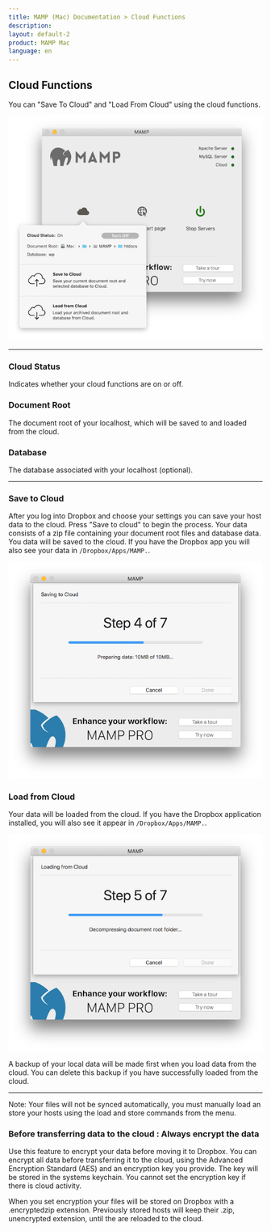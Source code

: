 ```yaml
---
title: MAMP (Mac) Documentation > Cloud Functions
description: 
layout: default-2
product: MAMP Mac
language: en
---
```


## Cloud Functions

You can "Save To Cloud" and "Load From Cloud" using the cloud functions.

![MAMP](/en/MAMP-Mac/Cloud/CloudSaveLoad.png)

---

### Cloud Status

Indicates whether your cloud functions are on or off.

### Document Root

The document root of your localhost, which will be saved to and loaded from the cloud.

### Database

The database associated with your localhost (optional).

---

### Save to Cloud

After you log into Dropbox and choose your settings you can save your host data to the cloud. Press "Save to cloud" to begin the process. Your data consists of a zip file containing your document root files and database data. You data will be saved to the cloud. If you have the Dropbox app you will also see your data in `/Dropbox/Apps/MAMP.`.

![MAMP](/en/MAMP-Mac/Cloud/CloudSaveToCloud.png)

### Load from Cloud

Your data will be loaded from the cloud. If you have the Dropbox application installed, you will also see it appear in `/Dropbox/Apps/MAMP.`.

![MAMP](/en/MAMP-Mac/Cloud/CloudLoading.png)

A backup of your local data will be made first when you load data from the cloud. You can delete this backup if you have successfully loaded from the cloud.



---

<div class="alert" role="alert">
Note: Your files will not be synced automatically, you must manually load an store your hosts using the load and store commands from the menu.
</div>


### Before transferring data to the cloud : Always encrypt the data
  
  Use this feature to encrypt your data before moving it to Dropbox. You can encrypt all data before transferring it to the cloud, using the Advanced Encryption Standard (AES) and an encryption key you provide. The key will be stored in the systems keychain. You cannot set the encryption key if there is cloud activity.
  
  <div class="alert" role="alert">
  When you set encryption your files will be stored on Dropbox with a .encryptedzip extension. Previously stored hosts will keep their .zip, unencrypted extension, until the are reloaded to the cloud.
  </div>
  

